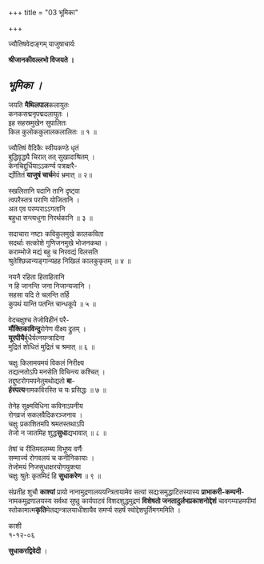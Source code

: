 +++
title = "03 भूमिका"

+++


ज्यौतिषवेदाङ्गम् याजुषाचार्यः

**श्रीजानकीवल्लभो विजयते ।**



## ***भूमिका ।***

जयति **मैथिलपाल**कलायुतः  
कनकसद्मनृपद्मदलायुतः ।   
इह सहस्रमुखेन सुपालितः  
किल कुलोककुलालकलालितः ॥ १ ॥  
  
ज्यौतिषं वैदिकैः स्वीयकण्ठे धृतं  
बुद्धिवृद्ध्यै चिरात् तत् सुखादाश्रितम् ।   
केनचिद्दुर्धियाऽऽकर्ण्य पत्राक्षरै-  
र्द्योतितं **याजुषं चार्च**मेवं भ्रमात् ॥ २॥   
  
स्खलितानि पदानि तानि दृष्ट्वा  
त्वपरैस्तत्र पराणि योजितानि ।   
अत एव परम्पराऽऽगतानि  
बहुधा सन्त्यधुना निरर्थकानि ॥ ३ ॥   
  
सदाचारा नष्टाः कविकुलमुखे कालकविता  
सदर्थाः सत्कोशे गुणिजनमुखे भोजनकथा ।   
कराम्भोजे मद्यं बहु च निरवद्यं विलसति  
श्रुतेश्छिन्नान्यङ्गान्यहह निखिलं कालकुकृतम् ॥ ४ ॥   
  
नयनै रहिता हिताहितानि  
न हि जानन्ति जना निजान्यजानि ।  
सहसा यदि ते चलन्ति तर्हि  
कुपथं यान्ति पतन्ति चान्धकूपे ॥ ५ ॥

  
वेदचक्षुश्च तेजोविहीनं परै-  
**र्मौक्तिकाविन्दु**रोगेण वीक्ष्य द्रुतम् ।   
**यूरपीयै**र्बुधैर्यत्नयन्त्रादिना  
मुद्रितं शोधितं मुद्रितं च श्रमात् ॥ ६ ॥   
  
चक्षुः किलामयमयं विकलं निरीक्ष्य  
तद्यत्नतोऽपि मनसेति विचिन्त्य कश्चित् ।   
तद्दुष्टरोगमपनेतुमथोद्यतो **बा**-  
**र्हस्पत्य**नामकविरस्ति च यः प्रसिद्धः ॥ ७ ॥   
  
तेनेह सूक्ष्मविधिना कविनाऽपनीय  
रोगव्रजं सकलवैदिकरञ्जनाय ।   
चक्षुः प्रकाशितमपि श्रमतस्तथाऽपि  
तेजो न जातमिह शुद्ध**सुधा**द्यभावात् ॥ ८ ॥   
  
तेषां च रीतिमवलम्ब्य विभूष्य वर्णैः  
सम्मार्ज्य रोगवलयं च कनीनिकायाः ।  
तेजोमयं निजसुधाक्षरयोगयुक्त्या  
चक्षुः श्रुतेः कृतमिदं हि **सुधाकरेण** ॥ ९ ॥

संप्रतीह शुचौ **काश्यां** प्रायो नानामुद्रणालययन्त्रितायामेव सत्यां
सद्यःसमुद्धाटितस्यास्य **प्राभाकरी-कम्पनी**-नामकमुद्रणालयस्य सर्वथा
सुष्ठु कार्यपाटवं विशदशुद्धमुद्रणं **विशेषतो जनतादुर्लभप्रकाशनोद्देशं**
चावगम्याहमपीमां स्तोकामात्म**कृति**मेतद्यन्त्रालयाधीशायैव समर्प्य सहर्षं
स्वोद्देशपूर्तिमगममिति ।

काशी  
१-१२-०६

**सुधाकरद्विवेदी** ।

